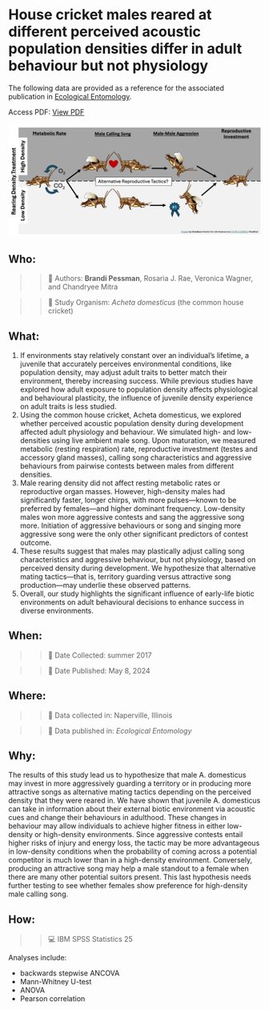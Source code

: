 # House cricket males reared at different perceived acoustic population densities differ in adult behaviour but not physiology

The following data are provided as a reference for the associated publication in [Ecological Entomology](https://doi.org/10.1111/een.13354). 

Access PDF: [View PDF](./manuscript.pdf)

![Alt text](./graphical_abstract.jpg)

## Who:

> > 👩 Authors: **Brandi Pessman**, Rosaria J. Rae, Veronica Wagner, and Chandryee Mitra

> > 🦗 S️tudy Organism: *Acheta domesticus* (the common house cricket)

## What:
1. If environments stay relatively constant over an individual’s lifetime, a juvenile that
accurately perceives environmental conditions, like population density, may adjust
adult traits to better match their environment, thereby increasing success. While
previous studies have explored how adult exposure to population density affects
physiological and behavioural plasticity, the influence of juvenile density experience
on adult traits is less studied.
2. Using the common house cricket, Acheta domesticus, we explored whether perceived
acoustic population density during development affected adult physiology
and behaviour. We simulated high- and low-densities using live ambient male song.
Upon maturation, we measured metabolic (resting respiration) rate, reproductive
investment (testes and accessory gland masses), calling song characteristics and
aggressive behaviours from pairwise contests between males from different
densities.
3. Male rearing density did not affect resting metabolic rates or reproductive organ
masses. However, high-density males had significantly faster, longer chirps, with
more pulses—known to be preferred by females—and higher dominant frequency.
Low-density males won more aggressive contests and sang the aggressive song
more. Initiation of aggressive behaviours or song and singing more aggressive song
were the only other significant predictors of contest outcome.
4. These results suggest that males may plastically adjust calling song characteristics
and aggressive behaviour, but not physiology, based on perceived density during
development. We hypothesize that alternative mating tactics—that is, territory
guarding versus attractive song production—may underlie these observed patterns.
5. Overall, our study highlights the significant influence of early-life biotic environments
on adult behavioural decisions to enhance success in diverse environments.

## When:

> > 📓 Date Collected: summer 2017

> > 📖 Date Published: May 8, 2024

## Where:

> > 📓 Data collected in: Naperville, Illinois

> > 📖 Data published in: *Ecological Entomology*

## Why:

The results of this study lead us to hypothesize that male A.
domesticus may invest in more aggressively guarding a territory or in
producing more attractive songs as alternative mating tactics depending
on the perceived density that they were reared in. We have shown
that juvenile A. domesticus can take in information about their external
biotic environment via acoustic cues and change their behaviours in
adulthood. These changes in behaviour may allow individuals to
achieve higher fitness in either low-density or high-density environments.
Since aggressive contests entail higher risks of injury and
energy loss, the tactic may be more advantageous in low-density conditions
when the probability of coming across a potential competitor
is much lower than in a high-density environment. Conversely, producing
an attractive song may help a male standout to a female when
there are many other potential suitors present. This last hypothesis
needs further testing to see whether females show preference for
high-density male calling song.

## How:

> > 💻 IBM SPSS Statistics 25

Analyses include:

- backwards stepwise ANCOVA
- Mann-Whitney U-test
- ANOVA
- Pearson correlation
